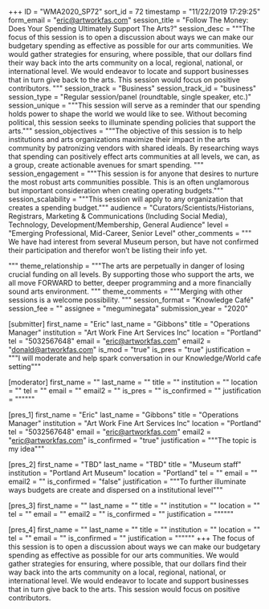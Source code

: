 +++
ID = "WMA2020_SP72"
sort_id = 72
timestamp = "11/22/2019 17:29:25"
form_email = "eric@artworkfas.com"
session_title = "Follow The Money: Does Your Spending Ultimately Support The Arts?"
session_desc = """The focus of this session is to open a discussion about ways we can make our budgetary spending as effective as possible for our arts communities.  We would gather strategies for ensuring, where possible, that our dollars find their way back into the arts community on a local, regional, national, or international level.
We would endeavor to locate and support businesses that in turn give back to the arts.  This session would focus on positive contributors.
"""
session_track = "Business"
session_track_id = "business"
session_type = "Regular session/panel (roundtable, single speaker, etc.)"
session_unique = """This session will serve as a reminder that our spending holds power to shape the world we would like to see. Without becoming political, this session seeks to illuminate spending policies that support the arts."""
session_objectives = """The objective of this session is to help institutions and arts organizations maximize their impact in the arts community by patronizing vendors with shared ideals.
By researching ways that spending can positively effect arts communities at all levels, we can, as a group, create actionable avenues for smart spending.
"""
session_engagement = """This session is for anyone that desires to nurture the most robust arts communities possible.  This is an often unglamorous but important consideration when creating operating budgets."""
session_scalability = """This session will apply to any organization that creates a spending budget."""
audience = "Curators/Scientists/Historians, Registrars, Marketing & Communications (Including Social Media), Technology, Development/Membership, General Audience"
level = "Emerging Professional, Mid-Career, Senior Level"
other_comments = """
We have had interest from several Museum person, but have not confirmed their participation and therefor won’t be listing their info yet.



"""
theme_relationship = """The arts are perpetually in danger of losing crucial funding on all levels.  By supporting those who support the arts, we all move FORWARD to better, deeper programming and a more financially sound arts environment. """
theme_comments = """Merging with other sessions is a welcome possibility. """
session_format = "Knowledge Café"
session_fee = ""
assignee = "meguminegata"
submission_year = "2020"

[submitter]
first_name = "Eric"
last_name = "Gibbons"
title = "Operations Manager"
institution = "Art Work Fine Art Services Inc"
location = "Portland"
tel = "5032567648"
email = "eric@artworkfas.com"
email2 = "donald@artworkfas.com"
is_mod = "true"
is_pres = "true"
justification = """I will moderate and help spark conversation in our Knowledge/World cafe setting"""

[moderator]
first_name = ""
last_name = ""
title = ""
institution = ""
location = ""
tel = ""
email = ""
email2 = ""
is_pres = ""
is_confirmed = ""
justification = """"""

[pres_1]
first_name = "Eric"
last_name = "Gibbons"
title = "Operations Manager"
institution = "Art Work Fine Art Services Inc"
location = "Portland"
tel = "5032567648"
email = "eric@artworkfas.com"
email2 = "eric@artworkfas.com"
is_confirmed = "true"
justification = """The topic is my idea"""

[pres_2]
first_name = "TBD"
last_name = "TBD"
title = "Museum staff"
institution = "Portland Art Museum"
location = "Portland"
tel = ""
email = ""
email2 = ""
is_confirmed = "false"
justification = """To further illuminate ways budgets are create and dispersed on a institutional level"""

[pres_3]
first_name = ""
last_name = ""
title = ""
institution = ""
location = ""
tel = ""
email = ""
email2 = ""
is_confirmed = ""
justification = """"""

[pres_4]
first_name = ""
last_name = ""
title = ""
institution = ""
location = ""
tel = ""
email = ""
is_confirmed = ""
justification = """"""
+++
The focus of this session is to open a discussion about ways we can make our budgetary spending as effective as possible for our arts communities.  We would gather strategies for ensuring, where possible, that our dollars find their way back into the arts community on a local, regional, national, or international level.
We would endeavor to locate and support businesses that in turn give back to the arts.  This session would focus on positive contributors.
